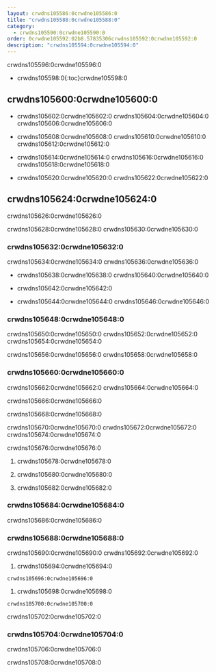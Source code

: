 ```yaml
---
layout: crwdns105586:0crwdne105586:0
title: "crwdns105588:0crwdne105588:0"
category:
  - crwdns105590:0crwdne105590:0
order: 0crwdne105592:02b8.57835306crwdns105592:0crwdne105592:0
description: "crwdns105594:0crwdne105594:0"
---
```

crwdns105596:0crwdne105596:0

- crwdns105598:0{:toc}crwdne105598:0

## crwdns105600:0crwdne105600:0

- crwdns105602:0crwdne105602:0 crwdns105604:0crwdne105604:0 crwdns105606:0crwdne105606:0

- crwdns105608:0crwdne105608:0 crwdns105610:0crwdne105610:0 crwdns105612:0crwdne105612:0

- crwdns105614:0crwdne105614:0 crwdns105616:0crwdne105616:0 crwdns105618:0crwdne105618:0

- crwdns105620:0crwdne105620:0 crwdns105622:0crwdne105622:0

## crwdns105624:0crwdne105624:0

crwdns105626:0crwdne105626:0

crwdns105628:0crwdne105628:0 crwdns105630:0crwdne105630:0

### crwdns105632:0crwdne105632:0

crwdns105634:0crwdne105634:0 crwdns105636:0crwdne105636:0

- crwdns105638:0crwdne105638:0 crwdns105640:0crwdne105640:0

- crwdns105642:0crwdne105642:0

- crwdns105644:0crwdne105644:0 crwdns105646:0crwdne105646:0

### crwdns105648:0crwdne105648:0

crwdns105650:0crwdne105650:0 crwdns105652:0crwdne105652:0 crwdns105654:0crwdne105654:0

crwdns105656:0crwdne105656:0 crwdns105658:0crwdne105658:0

### crwdns105660:0crwdne105660:0

crwdns105662:0crwdne105662:0 crwdns105664:0crwdne105664:0

crwdns105666:0crwdne105666:0

crwdns105668:0crwdne105668:0

crwdns105670:0crwdne105670:0 crwdns105672:0crwdne105672:0 crwdns105674:0crwdne105674:0

crwdns105676:0crwdne105676:0

1. crwdns105678:0crwdne105678:0

2. crwdns105680:0crwdne105680:0

3. crwdns105682:0crwdne105682:0

<!---
## Scaling the Nomad Cluster
Nomad itself does not provide a scaling method for cluster, so you must implement one. This section provides basic operations regarding scaling a cluster.
--->

### crwdns105684:0crwdne105684:0

crwdns105686:0crwdne105686:0

<!--- 
commenting until we have non-aws installations?
Scaling up Nomad cluster is very straightforward. To scale up, you need to register new Nomad clients into the cluster. If a Nomad client knows the IP addresses of Nomad servers, then the client can register to the cluster automatically.
HashiCorp recommends using Consul or other service discovery mechanisms to make this more robust in production. For more information, see the following pages in the official documentation for [Clustering](https://www.nomadproject.io/intro/getting-started/cluster.html), [Service Discovery](https://www.nomadproject.io/docs/service-discovery/index.html), and [Consul Integration](https://www.nomadproject.io/docs/agent/configuration/consul.html).
--->

### crwdns105688:0crwdne105688:0

crwdns105690:0crwdne105690:0 crwdns105692:0crwdne105692:0

1. crwdns105694:0crwdne105694:0

`crwdns105696:0crwdne105696:0`

1. crwdns105698:0crwdne105698:0

`crwdns105700:0crwdne105700:0`

crwdns105702:0crwdne105702:0

### crwdns105704:0crwdne105704:0

crwdns105706:0crwdne105706:0

crwdns105708:0crwdne105708:0